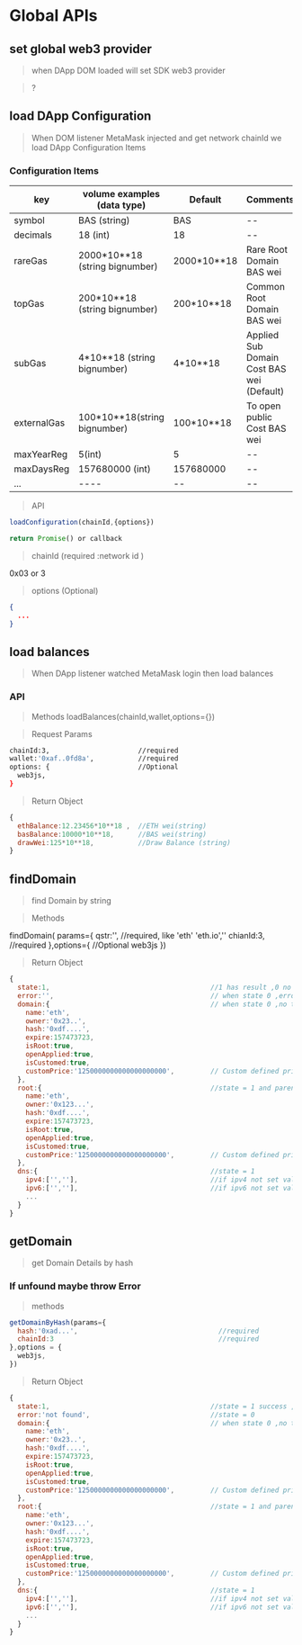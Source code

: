 # Global APIs

## set global web3 provider

> when DApp DOM loaded will set SDK web3 provider

> ?


## load DApp Configuration

> When DOM listener MetaMask injected and get network chainId we load DApp Configuration Items

### Configuration Items

| key  | volume examples (data type) | Default | Comments  |
|  ----  |  ---- | ---- | ---- |
|  symbol | BAS (string) | BAS  | -- |
|  decimals | 18 (int) | 18 | -- |
|  rareGas  | 2000*10**18 (string bignumber) | 2000*10**18 | Rare Root Domain BAS wei |
|  topGas  | 200*10**18 (string bignumber) | 200*10**18 | Common Root Domain BAS wei |
|  subGas  | 4*10**18 (string bignumber) | 4*10**18 | Applied Sub Domain Cost BAS wei (Default)  |
|  externalGas  | 100*10**18(string bignumber) |  100*10**18  | To open public Cost BAS wei |
|  maxYearReg  |  5(int)  |  5  | -- |
| maxDaysReg  | 157680000 (int)  |  157680000  | -- |
|  ...  |  ---- |  -- |  -- |

> API 

```javascript 
loadConfiguration(chainId,{options})

return Promise() or callback

```

> chainId (required :network id )

0x03 or 3 

> options (Optional)

```json
{
  ...
}
```

## load balances

> When DApp listener watched MetaMask login then load balances

### API 

> Methods loadBalances(chainId,wallet,options={})

> Request Params 

```bash
chainId:3,                      //required
wallet:'0xaf..0fd8a',           //required
options: {                      //Optional
  web3js,
}
```

> Return Object 

```js
{
  ethBalance:12.23456*10**18 ,  //ETH wei(string)
  basBalance:10000*10**18,      //BAS wei(string)
  drawWei:125*10**18,           //Draw Balance (string)
}
```

## findDomain

> find Domain by string 

> Methods 

findDomain(
params={
  qstr:'',                      //required, like 'eth' 'eth.io',''
  chianId:3,                    //required 
},options={                     //Optional
  web3js
})

> Return Object 

```js 
{
  state:1,                                        //1 has result ,0 no result
  error:'',                                       // when state 0 ,error can set error msg like qstr Illegal ed. (like qstr 'eth.okex&_')
  domain:{                                        // when state 0 ,no this data
    name:'eth',
    owner:'0x23..',
    hash:'0xdf....',
    expire:157473723,
    isRoot:true,
    openApplied:true,
    isCustomed:true,
    customPrice:'1250000000000000000000',         // Custom defined price (wei)
  },
  root:{                                          //state = 1 and parent domain exist
    name:'eth',
    owner:'0x123...',
    hash:'0xdf....',
    expire:157473723,
    isRoot:true,
    openApplied:true,
    isCustomed:true,
    customPrice:'1250000000000000000000',         // Custom defined price (wei)    
  },
  dns:{                                           //state = 1 
    ipv4:['',''],                                 //if ipv4 not set value=[]
    ipv6:['',''],                                 //if ipv6 not set value=[]
    ...
  }
}
```

## getDomain

> get Domain Details by hash 

<div class="text-red"align="">
  <h3 >If unfound maybe throw Error</h3>
</div>


> methods 

```js 
getDomainByHash(params={
  hash:'0xad...',                                   //required 
  chainId:3                                         //required
},options = {
  web3js,
})
```

> Return Object 

```js 
{
  state:1,                                        //state = 1 success , state =0 fail
  error:'not found',                              //state = 0 
  domain:{                                        // when state 0 ,no this data
    name:'eth',
    owner:'0x23..',
    hash:'0xdf....',
    expire:157473723,
    isRoot:true,
    openApplied:true,
    isCustomed:true,
    customPrice:'1250000000000000000000',         // Custom defined price (wei)
  },
  root:{                                          //state = 1 and parent domain exist
    name:'eth',
    owner:'0x123...',
    hash:'0xdf....',
    expire:157473723,
    isRoot:true,
    openApplied:true,
    isCustomed:true,
    customPrice:'1250000000000000000000',         // Custom defined price (wei)    
  },
  dns:{                                           //state = 1 
    ipv4:['',''],                                 //if ipv4 not set value=[]
    ipv6:['',''],                                 //if ipv6 not set value=[]
    ...
  }    
}
```

